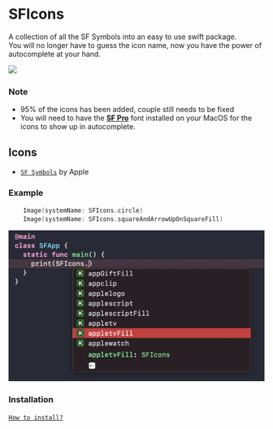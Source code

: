 # SFIcons

A collection of all the SF Symbols into an easy to use swift package.<br />
You will no longer have to guess the icon name, now you have the power of autocomplete at your hand.

[![](https://img.shields.io/endpoint?url=https%3A%2F%2Fswiftpackageindex.com%2Fapi%2Fpackages%2Fomeasraf%2FSFIcons%2Fbadge%3Ftype%3Dswift-versions)](https://swiftpackageindex.com/omeasraf/SFIcons)
### Note
* 95% of the icons has been added, couple still needs to be fixed
* You will need to have the **[SF Pro](https://developer.apple.com/fonts/)** font installed on your MacOS for the icons to show up in autocomplete.

## Icons

* [`SF Symbols`](https://developer.apple.com/sf-symbols/) by Apple


### Example

```swift
    Image(systemName: SFIcons.circle)
    Image(systemName: SFIcons.squareAndArrowUpOnSquareFill)
```

![Screenshot](https://raw.githubusercontent.com/omeasraf/SFIcons/main/Images/screenshot.png)

### Installation

[`How to install?`](https://developer.apple.com/documentation/xcode/adding_package_dependencies_to_your_app)
